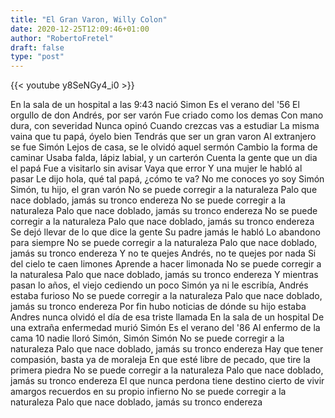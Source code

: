 ```yaml
---
title: "El Gran Varon, Willy Colon"
date: 2020-12-25T12:09:46+01:00
author: "RobertoFretel"
draft: false
type: "post"
---
```


{{< youtube y8SeNGy4_i0 >}}

En la sala de un hospital
a las 9:43 nació Simon
Es el verano del '56
El orgullo de don Andrés, por ser varón
Fue criado como los demas
Con mano dura, con severidad
Nunca opinó
Cuando crezcas vas a estudiar
La misma vaina que tu papá, óyelo bien
Tendrás que ser un gran varon
Al extranjero se fue Simón
Lejos de casa, se le olvidó aquel sermón
Cambio la forma de caminar
Usaba falda, lápiz labial, y un carterón
Cuenta la gente que un dia el papá
Fue a visitarlo sin avisar
Vaya que error
Y una mujer le habló al pasar
Le dijo hola, qué tal papá, ¿cómo te va?
No me conoces yo soy Simón
Simón, tu hijo, el gran varón
No se puede corregir a la naturaleza
Palo que nace doblado, jamás su tronco endereza
No se puede corregir a la naturaleza
Palo que nace doblado, jamás su tronco endereza
No se puede corregir a la naturaleza
Palo que nace doblado, jamás su tronco endereza
Se dejó llevar de lo que dice la gente
Su padre jamás le habló
Lo abandono para siempre
No se puede corregir a la naturaleza
Palo que nace doblado, jamás su tronco endereza
Y no te quejes Andrés, no te quejes por nada
Si del cielo te caen limones
Aprende a hacer limonada
No se puede corregir a la naturalesa
Palo que nace doblado, jamás su tronco endereza
Y mientras pasan lo años, el viejo cediendo un poco
Simón ya ni le escribía, Andrés estaba furioso
No se puede corregir a la naturaleza
Palo que nace doblado, jamás su tronco endereza
Por fin hubo noticias de dónde su hijo estaba
Andres nunca olvidó el día de esa triste llamada
En la sala de un hospital
De una extraña enfermedad murió Simón
Es el verano del '86
Al enfermo de la cama 10 nadie lloró
Simón, Simón
Simón
No se puede corregir a la naturaleza
Palo que nace doblado, jamás su tronco endereza
Hay que tener compasión, basta ya de moraleja
En que esté libre de pecado, que tire la primera piedra
No se puede corregir a la naturaleza
Palo que nace doblado, jamás su tronco endereza
El que nunca perdona tiene destino cierto
de vivir amargos recuerdos en su propio infierno
No se puede corregir a la naturaleza
Palo que nace doblado, jamás su tronco endereza